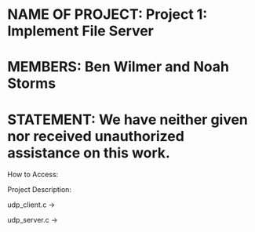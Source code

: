 NAME OF PROJECT: Project 1: Implement File Server
=================================================

MEMBERS: Ben Wilmer and Noah Storms
===================================

STATEMENT: We have neither given nor received unauthorized assistance on this work.
===================================================================================

How to Access:

Project Description:

udp_client.c ->

udp_server.c ->
